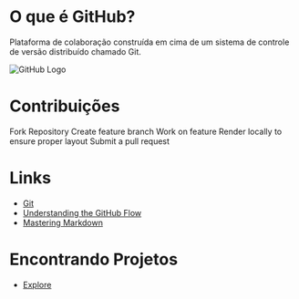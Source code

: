 # O que é GitHub?

Plataforma de colaboração construída em cima de um sistema de controle de versão distribuído chamado Git.

![GitHub Logo](/images/git.png)


# Contribuições
Fork Repository
Create feature branch
Work on feature
Render locally to ensure proper layout
Submit a pull request

# Links
- [Git](www.git-scm.com)
- [Understanding the GitHub Flow](https://guides.github.com/introduction/flow/)
- [Mastering Markdown](https://guides.github.com/features/mastering-markdown/)

# Encontrando Projetos
- [Explore](https://github.com/explore)
